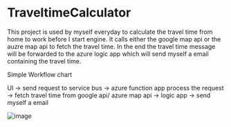 # TraveltimeCalculator

This project is used by myself everyday to calculate the travel time from home to work before I start engine. 
It calls either the google map api or the auzre map api to fetch the travel time. 
In the end the travel time message will be forwarded to the azure logic app which will send myself a email containing the travel time. 

Simple Workflow chart

UI &rarr; send request to service bus &rarr; azure function app process the request &rarr; fetch travel time from google api/ azure map api &rarr; logic app &rarr; send myself a email

![image](https://user-images.githubusercontent.com/3876170/205247114-130f022b-9b59-48ae-8ef1-1999e72c1434.png)
